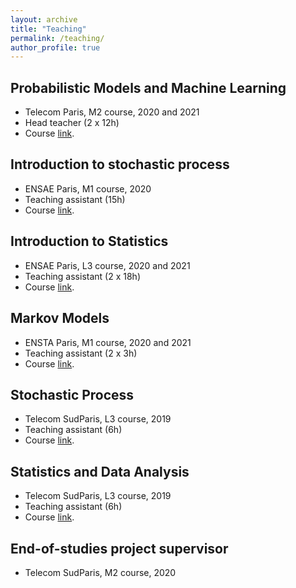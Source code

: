 ```yaml
---
layout: archive
title: "Teaching"
permalink: /teaching/
author_profile: true
---
```


## Probabilistic Models and Machine Learning

- Telecom Paris, M2 course, 2020 and 2021
- Head teacher (2 x 12h)
- Course [link](https://synapses.telecom-paris.fr/catalogue/2019-2020/ue/12263/IA304-probabilistic-models-and-machine-learning).

## Introduction to stochastic process

- ENSAE Paris, M1 course, 2020
- Teaching assistant (15h)
- Course [link](https://www.ensae.fr/en/courses/introduction-to-stochastic-processes/).


## Introduction to Statistics

- ENSAE Paris, L3 course, 2020 and 2021
- Teaching assistant (2 x 18h)
- Course [link](https://www.ensae.fr/en/courses/introduction-to-statistics/).


## Markov Models

- ENSTA Paris, M1 course, 2020 and 2021
- Teaching assistant (2 x 3h)
- Course [link](https://synapses.ensta-paris.fr/catalogue/2020-2021/ue/5102/MA202-modeles-de-markov).


## Stochastic Process

- Telecom SudParis, L3 course, 2019
- Teaching assistant (6h)
- Course [link](https://enseignements.telecom-sudparis.eu/fiche.php?m=5762&l=en).


## Statistics and Data Analysis

- Telecom SudParis, L3 course, 2019
- Teaching assistant (6h)
- Course [link](https://enseignements.telecom-sudparis.eu/fiche.php?m=21054&l=en).


## End-of-studies project supervisor

- Telecom SudParis, M2 course, 2020

